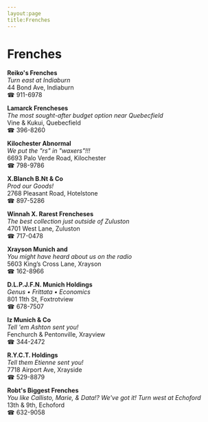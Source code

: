 ```yaml
---
layout:page
title:Frenches
---
```

# Frenches

**Reiko's Frenches**  
_Turn east at Indiaburn_  
44 Bond Ave, Indiaburn  
☎ 911-6978



**Lamarck Frencheses**  
_The most sought-after budget option near Quebecfield_  
Vine & Kukui, Quebecfield  
☎ 396-8260



**Kilochester Abnormal**  
_We put the "rs" in "waxers"!!!_  
6693 Palo Verde Road, Kilochester  
☎ 798-9786



**X.Blanch B.Nt & Co**  
_Prod our Goods!_  
2768 Pleasant Road, Hotelstone  
☎ 897-5286



**Winnah X. Rarest Frencheses**  
_The best collection just outside of Zuluston_  
4701 West Lane, Zuluston  
☎ 717-0478



**Xrayson Munich and**  
_You might have heard about us on the radio_  
5603 King’s Cross Lane, Xrayson  
☎ 162-8966



**D.L.P.J.F.N. Munich Holdings**  
_Genus • Frittata • Economics_  
801 11th St, Foxtrotview  
☎ 678-7507



**Iz Munich & Co**  
_Tell 'em Ashton sent you!_  
Fenchurch & Pentonville, Xrayview  
☎ 344-2472



**R.Y.C.T. Holdings**  
_Tell them Etienne sent you!_  
7718 Airport Ave, Xrayside  
☎ 529-8879



**Robt's Biggest Frenches**  
_You like Callisto, Marie, & Data!? We've got it! 
Turn west at Echoford_  
13th & 9th, Echoford  
☎ 632-9058



